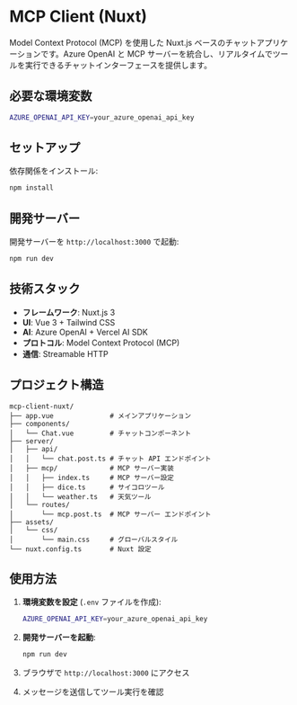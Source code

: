 # MCP Client (Nuxt)

Model Context Protocol (MCP) を使用した Nuxt.js ベースのチャットアプリケーションです。Azure OpenAI と MCP サーバーを統合し、リアルタイムでツールを実行できるチャットインターフェースを提供します。

## 必要な環境変数

```bash
AZURE_OPENAI_API_KEY=your_azure_openai_api_key
```

## セットアップ

依存関係をインストール:

```bash
npm install
```

## 開発サーバー

開発サーバーを `http://localhost:3000` で起動:

```bash
npm run dev
```

## 技術スタック

- **フレームワーク**: Nuxt.js 3
- **UI**: Vue 3 + Tailwind CSS
- **AI**: Azure OpenAI + Vercel AI SDK
- **プロトコル**: Model Context Protocol (MCP)
- **通信**: Streamable HTTP

## プロジェクト構造

```
mcp-client-nuxt/
├── app.vue              # メインアプリケーション
├── components/
│   └── Chat.vue         # チャットコンポーネント
├── server/
│   ├── api/
│   │   └── chat.post.ts # チャット API エンドポイント
│   ├── mcp/             # MCP サーバー実装
│   │   ├── index.ts     # MCP サーバー設定
│   │   ├── dice.ts      # サイコロツール
│   │   └── weather.ts   # 天気ツール
│   └── routes/
│       └── mcp.post.ts  # MCP サーバー エンドポイント
├── assets/
│   └── css/
│       └── main.css     # グローバルスタイル
└── nuxt.config.ts       # Nuxt 設定
```

## 使用方法

1. **環境変数を設定** (`.env` ファイルを作成):

   ```bash
   AZURE_OPENAI_API_KEY=your_azure_openai_api_key
   ```

2. **開発サーバーを起動**:

   ```bash
   npm run dev
   ```

3. ブラウザで `http://localhost:3000` にアクセス
4. メッセージを送信してツール実行を確認
